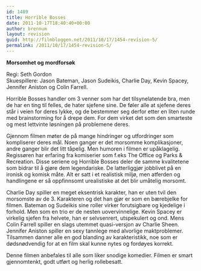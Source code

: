 ```yaml
---
id: 1489
title: Horrible Bosses
date: 2011-10-17T18:40:40+00:00
author: brennum
layout: revision
guid: http://filmbloggen.net/2011/10/17/1454-revision-5/
permalink: /2011/10/17/1454-revision-5/
---
```

**Morsomhet og mordforsøk**

Regi: Seth Gordon  
Skuespillere: Jason Bateman, Jason Sudeikis, Charlie Day, Kevin Spacey, Jennifer Aniston og Colin Farrell.

Horrible Bosses handler om 3 venner som har det tilsynelatende bra, men de har en ting til felles, de hater sjefene sine. De føler alle at sjefene deres står i veien for deres lykke, og de bestemmer seg derfor etter en liten runde med brainstorming for å drepe dem. For dem virket det som den smarteste og mest lettvinte løsningen på problemene deres.

Gjennom filmen møter de på mange hindringer og utfordringer som kompliserer deres mål. Noen ganger er det morsomme komplikasjoner, andre ganger blir det litt tåpelig. Men humoren i filmen er upåklagelig. Regissøren har erfaring fra komiserier som f.eks The Office og Parks & Recreation. Disse seriene og Horrible Bosses deler de samme kvalitetene som bidrar til å gjøre dem legendariske. De latterliggjør jobblivet på en ironisk og komisk måte. Alt er satt i et realistisk miljø, men atferden og handlingene er så oppfinnsomt urealistiske at det blir umåtelig morsomt.

Charlie Day spiller en meget eksentrisk karakter, han er uten tvil den morsomste av de 3. Karakteren og det han gjør er som en bærebjelke for filmen. Bateman og Sudeikis sine roller virker forutsigbare og kjedelige i forhold. Men som en trio er de nesten uovervinnelige. Kevin Spacey er virkelig sjefen fra helvete, han er selvsenrert, utspekulert og ond. Mens Colin Farrell spiller en slags utemmet quasi-versjon av Charlie Sheen. Jennifer Aniston spiller en sexy tannlege med alvorlige maktproblemer. Tilsammen danner alle en god blanding av karakteristikk, noe som er dødsnødvendig for at en film skal kunne nytes og fordøyes korrekt.

Denne filmen anbefales til alle som liker snodige komedier. Filmen er smart gjennomtenkt, godt utført og herlig rollebesatt.